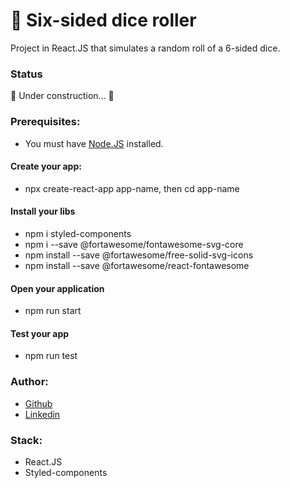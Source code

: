 # 🎲 Six-sided dice roller

Project in React.JS that simulates a random roll of a 6-sided dice.

### Status

🚧 Under construction... 🚧

### Prerequisites:

- You must have [Node.JS](https://nodejs.org/en/) installed.

#### Create your app:

- npx create-react-app app-name, then cd app-name

#### Install your libs

- npm i styled-components
- npm i --save @fortawesome/fontawesome-svg-core
- npm install --save @fortawesome/free-solid-svg-icons
- npm install --save @fortawesome/react-fontawesome

#### Open your application

- npm run start

#### Test your app
- npm run test

### Author:

- [Github](https://github.com/isadarub)
- [Linkedin](https://www.linkedin.com/in/isadarub)

### Stack:

- React.JS
- Styled-components
